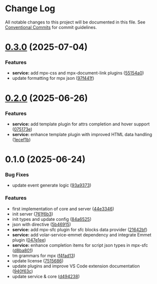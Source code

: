 # Change Log

All notable changes to this project will be documented in this file.
See [Conventional Commits](https://conventionalcommits.org) for commit guidelines.

# [0.3.0](https://github.com/mpx-ecology/language-tools/compare/v0.2.0...v0.3.0) (2025-07-04)


### Features

* **service:** add mpx-css and mpx-document-link plugins ([55154a0](https://github.com/mpx-ecology/language-tools/commit/55154a06831f9b4de404183a56ee61a97fe4bc7d))
* update formatting for mpx json ([97f441f](https://github.com/mpx-ecology/language-tools/commit/97f441fa4a02b5f3b5d1374519e023fcce4bae25))





# [0.2.0](https://github.com/mpx-ecology/language-tools/compare/v0.1.0...v0.2.0) (2025-06-26)


### Features

* **service:** add template plugin for attrs completion and hover support ([075173e](https://github.com/mpx-ecology/language-tools/commit/075173ed45ef98defcaa1a68804447e73def8977))
* **service:** enhance template plugin with improved HTML data handling ([1ecef1b](https://github.com/mpx-ecology/language-tools/commit/1ecef1bd60ea03744e631f22386d7590431e1c12))





# 0.1.0 (2025-06-24)


### Bug Fixes

* update event generate logic ([93a9373](https://github.com/mpx-ecology/language-tools/commit/93a9373321a0c01fdd3eeaf6a7281b6f53b74a22))


### Features

* first implementation of core and server ([44e3346](https://github.com/mpx-ecology/language-tools/commit/44e3346331a66f405f0d8704f156e786a06f55e0))
* init server ([761f6b3](https://github.com/mpx-ecology/language-tools/commit/761f6b31c835c7b4a559451b00b8ad0f5fdde80c))
* init types and update config ([84a6525](https://github.com/mpx-ecology/language-tools/commit/84a6525453d0ef697ec62c586ca462fc438d84e6))
* json with directive ([5b46915](https://github.com/mpx-ecology/language-tools/commit/5b469156391c4854ba79b27e99379bb391f01824))
* **service:** add mpx-sfc plugin for sfc blocks data provider ([21642bf](https://github.com/mpx-ecology/language-tools/commit/21642bfd5a25bfe05952a88e9c766d2c8bcd84fd))
* **service:** add volar-service-emmet dependency and integrate Emmet plugin ([047e1ee](https://github.com/mpx-ecology/language-tools/commit/047e1ee006e154089cddb660cae0205c48d03680))
* **service:** enhance completion items for script json types in mpx-sfc ([d8ba801](https://github.com/mpx-ecology/language-tools/commit/d8ba80177e825ebea6c892ea429aeaf489f6d016))
* tm grammars for mpx ([f4fad13](https://github.com/mpx-ecology/language-tools/commit/f4fad1324227d3a76793c7a43b808946887d005e))
* update license ([7515686](https://github.com/mpx-ecology/language-tools/commit/7515686f61bef6deb624b7389ec1d2daf75fb786))
* update plugins and improve VS Code extension documentation ([940f63c](https://github.com/mpx-ecology/language-tools/commit/940f63c3f7a5afb63b4849593d6420e818b0c8b5))
* update service & core ([d494238](https://github.com/mpx-ecology/language-tools/commit/d49423828d963bed81af446b2c39ca8425920afa))
